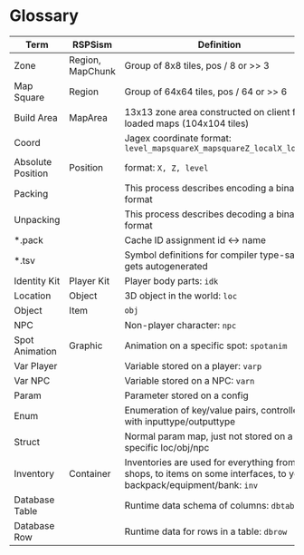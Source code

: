 # Glossary

| Term | RSPSism | Definition | Example |
| - | - | - | - |
| Zone | Region, MapChunk | Group of 8x8 tiles, pos / 8 or >> 3 | |
| Map Square | Region | Group of 64x64 tiles, pos / 64 or >> 6 | |
| Build Area | MapArea | 13x13 zone area constructed on client from loaded maps (104x104 tiles) | |
| Coord | | Jagex coordinate format: `level_mapsquareX_mapsquareZ_localX_localZ`| `0_50_50_22_22` - Lumbridge Castle |
| Absolute Position | Position | format: `X, Z, level` | [3222, 3222, 0]` - Lumbridge Castle |
| Packing | | This process describes encoding a binary format | |
| Unpacking | | This process describes decoding a binary format | |
| *.pack | | Cache ID assignment id <-> name | | |
| *.tsv | | Symbol definitions for compiler type-safety, gets autogenerated | |
| Identity Kit | Player Kit | Player body parts: `idk` | |
| Location | Object | 3D object in the world: `loc` | Door |
| Object | Item | `obj` | Coins |
| NPC | | Non-player character: `npc` | Hans |
| Spot Animation | Graphic | Animation on a specific spot: `spotanim` | |
| Var Player | | Variable stored on a player: `varp` | |
| Var NPC | | Variable stored on a NPC: `varn` | |
| Param | | Parameter stored on a config | |
| Enum | | Enumeration of key/value pairs, controlled with inputtype/outputtype | |
| Struct | | Normal param map, just not stored on a specific loc/obj/npc | |
| Inventory | Container | Inventories are used for everything from shops, to items on some interfaces, to your backpack/equipment/bank: `inv` | |
| Database Table | | Runtime data schema of columns: `dbtable` | See `data/src/scripts/music/music.dbtable` |
| Database Row | | Runtime data for rows in a table: `dbrow` | See `data/src/scripts/music/music.dbrow` |
